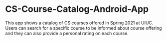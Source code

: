 # CS-Course-Catalog-Android-App

This app shows a catalog of CS courses offered in Spring 2021 at UIUC. Users can search for a specific course to be informed about course offering and they can also provide a personal rating on each course.

